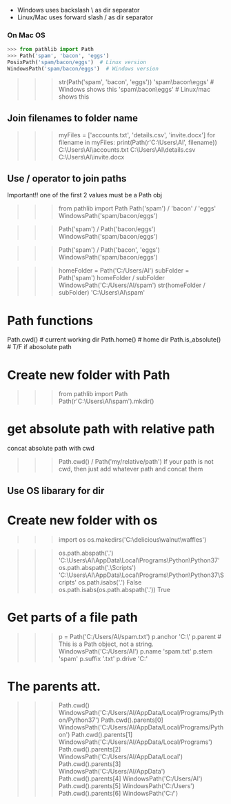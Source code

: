 - Windows uses backslash \ as dir separator
- Linux/Mac uses forward slash / as dir separator

### On Mac OS
```py
>>> from pathlib import Path
>>> Path('spam', 'bacon', 'eggs')
PosixPath('spam/bacon/eggs')  # Linux version
WindowsPath('spam/bacon/eggs')  # Windows version
```

>>> str(Path('spam', 'bacon', 'eggs'))
'spam\\bacon\\eggs' # Windows shows this 
'spam\bacon\eggs'   # Linux/mac shows this

## Join filenames to folder name
>>> myFiles = ['accounts.txt', 'details.csv', 'invite.docx']
>>> for filename in myFiles:
        print(Path(r'C:\Users\Al', filename))
C:\Users\Al\accounts.txt
C:\Users\Al\details.csv
C:\Users\Al\invite.docx


## Use / operator to join paths
Important!! one of the first 2 values must be a Path obj

>>> from pathlib import Path
>>> Path('spam') / 'bacon' / 'eggs'
WindowsPath('spam/bacon/eggs')

>>> Path('spam') / Path('bacon/eggs')
WindowsPath('spam/bacon/eggs')

>>> Path('spam') / Path('bacon', 'eggs')
WindowsPath('spam/bacon/eggs')

>>> homeFolder = Path('C:/Users/Al')
>>> subFolder = Path('spam')
>>> homeFolder / subFolder
WindowsPath('C:/Users/Al/spam')
>>> str(homeFolder / subFolder)
'C:\\Users\\Al\\spam'


# Path functions
Path.cwd()      # current working dir
Path.home()     # home dir
Path.is_absolute()  # T/F if abosolute path

# Create new folder with Path
>>> from pathlib import Path
>>> Path(r'C:\Users\Al\spam').mkdir()

# get absolute path with relative path
concat absolute path with cwd
>>> Path.cwd() / Path('my/relative/path')
If your path is not cwd, then just add whatever path and concat them

## Use OS libarary for dir
# Create new folder with os
>>> import os
>>> os.makedirs('C:\\delicious\\walnut\\waffles')

>>> os.path.abspath('.')
'C:\\Users\\Al\\AppData\\Local\\Programs\\Python\\Python37'
>>> os.path.abspath('.\\Scripts')
'C:\\Users\\Al\\AppData\\Local\\Programs\\Python\\Python37\\Scripts'
>>> os.path.isabs('.')
False
>>> os.path.isabs(os.path.abspath('.'))
True

# Get parts of a file path
>>> p = Path('C:/Users/Al/spam.txt')
>>> p.anchor
'C:\\'
>>> p.parent # This is a Path object, not a string.
WindowsPath('C:/Users/Al')
>>> p.name
'spam.txt'
>>> p.stem
'spam'
>>> p.suffix
'.txt'
>>> p.drive
'C:'


# The parents att.
>>> Path.cwd()
WindowsPath('C:/Users/Al/AppData/Local/Programs/Python/Python37')
>>> Path.cwd().parents[0]
WindowsPath('C:/Users/Al/AppData/Local/Programs/Python')
>>> Path.cwd().parents[1]
WindowsPath('C:/Users/Al/AppData/Local/Programs')
>>> Path.cwd().parents[2]
WindowsPath('C:/Users/Al/AppData/Local')
>>> Path.cwd().parents[3]
WindowsPath('C:/Users/Al/AppData')
>>> Path.cwd().parents[4]
WindowsPath('C:/Users/Al')
>>> Path.cwd().parents[5]
WindowsPath('C:/Users')
>>> Path.cwd().parents[6]
WindowsPath('C:/')
